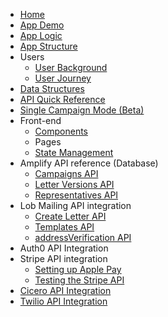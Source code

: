 * [Home](home)
* [App Demo](App-Demo)
* [App Logic](App-Logic)
* [App Structure](App-Structure)
* Users
  * [User Background](User-Background)
  * [User Journey](User-Journey)
* [Data Structures](Data-Structures)
* [API Quick Reference](Amplify-API-Reference)
* [Single Campaign Mode (Beta)](Single-Campaign-Mode)
* Front-end
  * [Components](components)
  * Pages
  * [State Management](State-Management)
* Amplify API reference (Database)
  * [Campaigns API](Campaigns-API-Endpoints)
  * [Letter Versions API](Letter_Versions-API-Endpoints)
  * [Representatives API](Representatives-API-Endpoints)
* Lob Mailing API integration
  * [Create Letter API](Create-Letter-endpoint)
  * [Templates API](Retrieving-a-letter-template)
  * [addressVerification API](Validating-a-mailing-address)
* Auth0 API Integration
* Stripe API integration
  * [Setting up Apple Pay](Setting-up-Apple-Pay)
  * [Testing the Stripe API](Stripe-API-Endpoint)
* [Cicero API Integration](Cicero-API-Integration)
* [Twilio API Integration](Twilio-API-Integration)

